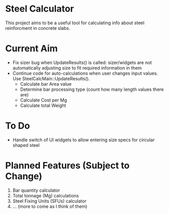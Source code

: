 # Steel Calculator

This project aims to be a useful tool for calculating info about steel reinforcment in concrete slabs.

# Current Aim

- Fix sizer bug when UpdateResults() is called: sizer/widgets are not automatically adjusting size to fit required information in them
- Continue code for auto-calculations when user changes input values. Use  SteelCalcMain::UpdateResults().
  - Calculate bar Area value
  - Determine bar processing type (count how many length values there are)
  - Calculate Cost per Mg
  - Calculate total Weight

# To Do

  - Handle switch of UI widgets to allow entering size specs for circular shaped steel

# Planned Features (Subject to Change)

1. Bar quantity calculator
2. Total tonnage (Mg) calculations
3. Steel Fixing Units (SFUs) calculator
4. ... (more to come as I think of them)